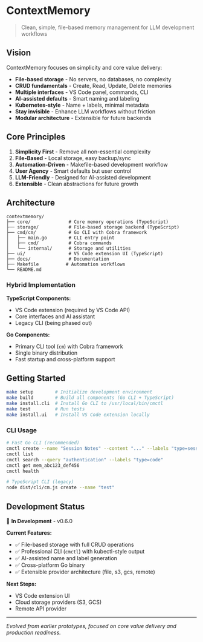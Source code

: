# ContextMemory

> Clean, simple, file-based memory management for LLM development workflows

## Vision

ContextMemory focuses on simplicity and core value delivery:

- **File-based storage** - No servers, no databases, no complexity
- **CRUD fundamentals** - Create, Read, Update, Delete memories 
- **Multiple interfaces** - VS Code panel, commands, CLI
- **AI-assisted defaults** - Smart naming and labeling
- **Kubernetes-style** - Name + labels, minimal metadata
- **Stay invisible** - Enhance LLM workflows without friction
- **Modular architecture** - Extensible for future backends

## Core Principles

1. **Simplicity First** - Remove all non-essential complexity
2. **File-Based** - Local storage, easy backup/sync
3. **Automation-Driven** - Makefile-based development workflow
4. **User Agency** - Smart defaults but user control
5. **LLM-Friendly** - Designed for AI-assisted development
6. **Extensible** - Clean abstractions for future growth

## Architecture

```
contextmemory/
├── core/              # Core memory operations (TypeScript)
├── storage/           # File-based storage backend (TypeScript)
├── cmd/cm/            # Go CLI with Cobra framework
│   ├── main.go        # CLI entry point  
│   ├── cmd/           # Cobra commands
│   └── internal/      # Storage and utilities
├── ui/                # VS Code extension UI (TypeScript)
├── docs/              # Documentation
├── Makefile          # Automation workflows
└── README.md
```

### Hybrid Implementation

**TypeScript Components:**
- VS Code extension (required by VS Code API)
- Core interfaces and AI assistant 
- Legacy CLI (being phased out)

**Go Components:**
- Primary CLI tool (`cm`) with Cobra framework
- Single binary distribution
- Fast startup and cross-platform support

## Getting Started

```bash
make setup        # Initialize development environment
make build        # Build all components (Go CLI + TypeScript)
make install.cli  # Install Go CLI to /usr/local/bin/cmctl
make test         # Run tests
make install.ui   # Install VS Code extension locally
```

### CLI Usage

```bash
# Fast Go CLI (recommended)
cmctl create --name "Session Notes" --content "..." --labels "type=session"
cmctl list
cmctl search --query "authentication" --labels "type=code"
cmctl get mem_abc123_def456
cmctl health

# TypeScript CLI (legacy)
node dist/cli/cm.js create --name "test"
```

## Development Status

🚧 **In Development** - v0.6.0

**Current Features:**
- ✅ File-based storage with full CRUD operations
- ✅ Professional CLI (`cmctl`) with kubectl-style output
- ✅ AI-assisted name and label generation  
- ✅ Cross-platform Go binary
- ✅ Extensible provider architecture (file, s3, gcs, remote)

**Next Steps:**
- VS Code extension UI
- Cloud storage providers (S3, GCS)
- Remote API provider

---

*Evolved from earlier prototypes, focused on core value delivery and production readiness.*

